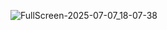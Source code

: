 ![FullScreen-2025-07-07_18-07-38](https://github.com/user-attachments/assets/53c6ba01-206f-4046-8f5e-70e8d554b833)

